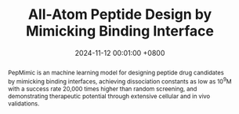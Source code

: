 ---
title:          "All-Atom Peptide Design by Mimicking Binding Interface"
date:           2024-11-12 00:01:00 +0800
selected:       true
pub:            "Nature Methods"
pub_pre:        "Submitted to "
pub_post:       'Under review.'
# pub_last:       ' <span class="badge badge-pill badge-publication badge-success">Spotlight</span>'
pub_date:       "2024"

abstract: >-
  PepMimic is an machine learning model for designing peptide drug candidates by mimicking binding interfaces, achieving dissociation constants as low as $10^9$M with a success rate 20,000 times higher than random screening, and demonstrating therapeutic potential through extensive cellular and in vivo validations.
cover:          /assets/images/covers/covers2.png
authors:
  - Xiangzhe Kong
  - Rui Jiao
  - Haowei Lin
  - Ruihan Guo
  - Wenbing Huang
  - Wei-Ying Ma
  - Zihua Wang
  - Yang Liu
  - Jianzhu Ma
---